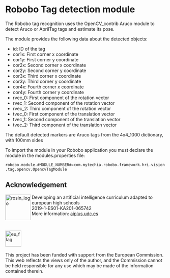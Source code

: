 # Robobo Tag detection module

The Robobo tag recognition uses the OpenCV_contrib Aruco module to detect Aruco or AprilTag tags and estimate its pose.

The module provides the following data about the detected objects:

- id: ID of the tag
- cor1x: First corner x coordinate
- cor1y: First corner y coordinate
- cor2x: Second corner x coordinate
- cor2y: Second corner y coordinate
- cor3x: Third corner x coordinate
- cor3y: Third corner y coordinate
- cor4x: Fourth corner x coordinate
- cor4y: Fourth corner y coordinate
- rvec_0: First component of the rotation vector
- rvec_1: Second component of the rotation vector
- rvec_2: Third component of the rotation vector
- tvec_0: First component of the translation vector
- tvec_1: Second component of the translation vector
- tvec_2: Third component of the translation vector

The default detected markers are Aruco tags from the 4x4_1000 dictionary, with 100mm sides

To import the module in your Robobo application you must declare the module in the modules.properties file:

`robobo.module.#MODULE_NUMBER#=com.mytechia.robobo.framework.hri.vision.tag.opencv.OpencvTagModule`

## Acknowledgement

<a href="https://aiplus.udc.es/">
  <img src="https://aiplus.udc.es/wp-content/uploads/2019/12/logo-naranja-100x100.png"
       alt="rosin_logo" height="80"align="left" >
</a>

Developing an artificial intelligence curriculum adapted to european high schools
<br>2019-1-ES01-KA201-065742<br>
More information: <a href="https://aiplus.udc.es/">aiplus.udc.es</a>

<br>

<img src="http://aiplus.udc.es/wp-content/uploads/2021/02/cofinanciadoEN.png"
     alt="eu_flag" height="50" />
 <br>    
This project has been funded with support from the European Commission. This web reflects the views only of the author, and the Commission cannot be held responsible for any use which may be made of the information contained therein.
